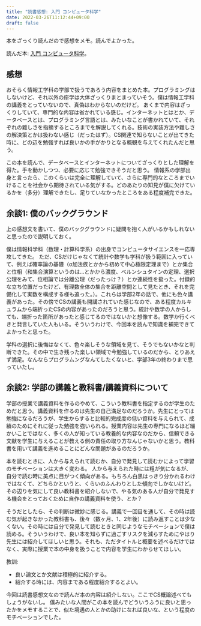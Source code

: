 ```yaml
---
title: "読書感想: 入門 コンピュータ科学"
date: 2022-03-26T11:12:44+09:00
draft: false
---
```


本をざっくり読んだので感想をメモ。読んでよかった。

読んだ本: [入門 コンピュータ科学](https://www.amazon.co.jp/%E5%85%A5%E9%96%80-%E3%82%B3%E3%83%B3%E3%83%94%E3%83%A5%E3%83%BC%E3%82%BF%E7%A7%91%E5%AD%A6-IT%E3%82%92%E6%94%AF%E3%81%88%E3%82%8B%E6%8A%80%E8%A1%93%E3%81%A8%E7%90%86%E8%AB%96%E3%81%AE%E5%9F%BA%E7%A4%8E%E7%9F%A5%E8%AD%98-J-Glenn-Brookshear/dp/4048930540/ref=sr_1_1?keywords=%E5%85%A5%E9%96%80%E3%82%B3%E3%83%B3%E3%83%94%E3%83%A5%E3%83%BC%E3%82%BF%E7%A7%91%E5%AD%A6&qid=1648263011&sprefix=%E5%85%A5%E9%96%80%E3%82%B3%E3%83%B3%E3%83%94%E3%83%A5%E3%83%BC%E3%82%BF%2Caps%2C296&sr=8-1)。

## 感想

おそらく情報工学科の学部で扱うであろう内容をまとめた本。プログラミングはしないけど、それ以外の座学は大体ざっくりまとまっていそう。僕は情報工学科の講義をとっていないので、真偽はわからないのだけど。
あくまで内容はざっくりしていて、専門的な内容は省かれている感じ。インターネットとはとか、データベースとは、プログラミング言語とは、みたいなことが書かれていて、それぞれの難しさを指摘するところまでを解説してくれる。技術の実装方法や難しさの解決策とかは扱わない感じ（だったはず）。CS関連で知らないことが出てきた時に、どの辺を勉強すれば良いかの手がかりとなる概観を与えてくれたんだと思う。

この本を読んで、データベースとインターネットについてざっくりとした理解を得た。手を動かしつつ、必要に応じて勉強できそうだと思う。
情報系の学部出身と言ったら、このくらいは完全に理解していて、さらに専門的なところまでいけることを社会から期待されている気がする。どのあたりの知見が僕に欠けているかを（多分）理解できたし、足りていなかったところをある程度補完できた。

## 余談1: 僕のバックグラウンド

上の感想文を書いて、僕のバックグラウンドに疑問を抱く人がいるかもしれないと思ったので説明しておく。

僕は情報科学科（数理・計算科学系）の出身でコンピュータサイエンスを一応専攻してきた。
ただ、CSだけじゃなくて統計や数学も学科が扱う範囲に入っていて、例えば確率論の基礎（σ加法族とかから初めて中心極限定理まで）とか集合と位相（和集合演算というのは...とかから濃度、ベルンシュタインの定理、選択公理をみて、位相論では分離公理（だったっけ？）とか連続性を扱った。付録的な立ち位置だったけど、有理数全体の集合を距離空間として見たとき、それを完備化して実数を構成する様も追った。）。これらは学部2年の話で、他にも色々講義があった。その傍でCSの講義も開講されていた感じなので、ある程度カルキュラムから端折ったCSの内容があったのだろうと思う。統計や数学の人からしても、端折った箇所があったと感じてるのではないかと想像する。数学か行くべきと発言していた人もいる。そういうわけで、今回本を読んで知識を補完できてよかったと思った。

学科の選択に後悔はなくて、色々楽しそうな領域を見て、そうでもないかなと判断できた。その中で生き残った楽しい領域で今勉強しているのだから、とりあえず満足。なんならプログラムングなんてしたくないと、学部3年の終わりまで思っていたし。

## 余談2: 学部の講義と教科書/講義資料について

学部の授業で講義資料を作るのやめて、こういう教科書を指定するのが学生のためだと思う。講義資料を作るのは先生の自己満足なのだろうか。先生にとっては勉強になるだろうが、学生からすると比較的完成度の低い資料を与えられて、成績のためにそれに従った勉強を強いられる。授業内容は先生の専門になるほど細かいことではなく、多くの人が知っている教養的な内容なのだから、信頼できる文献を学生に与えることが教える側の責任の取り方なんじゃないかと思う。教科書を用いて講義を進めることにどんな問題があるのだろうか。

本を読むときに、人から与えられて読むか、自分で発見して読むかによって学習のモチベーションは大きく変わる。
人から与えられた時には粗が気になるが、自分で読む時に美点に目がつく傾向がある。もちろん白黒はっきり分かれるわけではなくて、どちらかというと、くらいのふんわりとした傾向でしかないけど。その辺りを気にして良い教科書を紹介しないで、やる気のある人が自分で発見する機会をとっておくために自作の講義資料を使う、とか？

そうだとしたら、その判断は微妙に感じる。講義で一回目を通して、その時は読む気が起きなかった教科書も、後々（数ヶ月、1、2年後）に読み返すことは少なくない。その時には自分で発見して読むときと同じようなモチベーションで僕は読める。そういうわけで、良い本を知らずに過ごすリスクを減らすためにやはり先生には紹介してほしいと思う。それも、ただタイトルと概要を述べるだけではなく、実際に授業で本の中身を扱うことで内容を学生にわからせてほしい。

教訓:

- 良い論文とか文献は積極的に紹介する。
- 紹介する時には、内容まである程度紹介するとよい。

今回は読書感想文なので読んだ本の内容は紹介しない。ここでCS概論述べてもしょうがないし。
僕みたいな人間がこの本を読んでどういうふうに良いと思ったかをメモすることで、似た境遇の人とかの助けになれば良いな、という程度のモチベーションでした。
